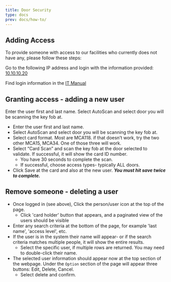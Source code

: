 ```yaml
---
title: Door Security
type: docs
prev: docs/how-to/
---
```



## Adding Access
To provide someone with access to our facilities who currently does not have any, please follow these steps:

Go to the following IP address and login with the information provided:
[10.10.10.20](http://10.10.10.20/)

Find login information in the [IT Manual](https://docs.google.com/document/d/1FTnrAtKRgohreLQcMQWQcB9kovXHajtX/edit)

## Granting access - adding a new user

Enter the user first and last name.
Select AutoScan and select door you will be scanning the key fob at.

* Enter the user first and last name.
* Select AutoScan and select door you will be scanning the key fob at.
* Select card format. Most are MCA118. if that doesn’t work, try the two other MCA15, MCA34. One of those three will work.
* Select “Card Scan” and scan the key fob at the door selected to validate. If successful, it will show the card ID number.  
  * You have 30 seconds to complete the scan.
  * If successful, choose access types- typically ALL doors.
* Click Save at the card and also at the new user. ***You must hit save twice to complete.***

## Remove someone - deleting a user

* Once logged in (see above), Click the person/user icon at the top of the page.
  * Click 'card holder' button that appears, and a paginated view of the users should be visible
* Enter any search criteria at the bottom of the page, for example 'last name', 'access level', etc.
* If the user is in the system their name will appear- or if the search criteria matches multiple people, it will show the entire results.
  * Select the specific user, if multiple rows are returned. You may need to double-click their name.
* The selected user information should appear now at the top section of the webpage. Under the `Option` section of the page will appear three buttons: Edit, Delete, Cancel. 
  * Select delete and confirm.